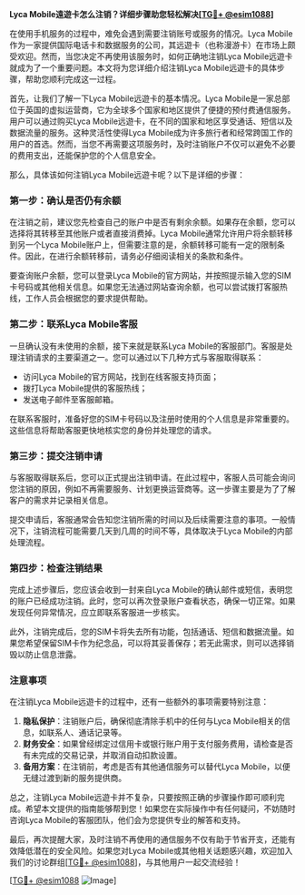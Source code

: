 **Lyca Mobile遠遊卡怎么注销？详细步骤助您轻松解决[[TG💪+ @esim1088](https://t.me/s/esim1088)]**

在使用手机服务的过程中，难免会遇到需要注销账号或服务的情况。Lyca Mobile作为一家提供国际电话卡和数据服务的公司，其远遊卡（也称漫游卡）在市场上颇受欢迎。然而，当您决定不再使用该服务时，如何正确地注销Lyca Mobile远遊卡就成为了一个重要问题。本文将为您详细介绍注销Lyca Mobile远遊卡的具体步骤，帮助您顺利完成这一过程。

首先，让我们了解一下Lyca Mobile远遊卡的基本情况。Lyca Mobile是一家总部位于英国的虚拟运营商，它为全球多个国家和地区提供了便捷的预付费通信服务。用户可以通过购买Lyca Mobile远遊卡，在不同的国家和地区享受通话、短信以及数据流量的服务。这种灵活性使得Lyca Mobile成为许多旅行者和经常跨国工作的用户的首选。然而，当您不再需要这项服务时，及时注销账户不仅可以避免不必要的费用支出，还能保护您的个人信息安全。

那么，具体该如何注销Lyca Mobile远遊卡呢？以下是详细的步骤：

### **第一步：确认是否仍有余额**
在注销之前，建议您先检查自己的账户中是否有剩余余额。如果存在余额，您可以选择将其转移至其他账户或者直接消费掉。Lyca Mobile通常允许用户将余额转移到另一个Lyca Mobile账户上，但需要注意的是，余额转移可能有一定的限制条件。因此，在进行余额转移前，请务必仔细阅读相关的条款和条件。

要查询账户余额，您可以登录Lyca Mobile的官方网站，并按照提示输入您的SIM卡号码或其他相关信息。如果您无法通过网站查询余额，也可以尝试拨打客服热线，工作人员会根据您的要求提供帮助。

### **第二步：联系Lyca Mobile客服**
一旦确认没有未使用的余额，接下来就是联系Lyca Mobile的客服部门。客服是处理注销请求的主要渠道之一。您可以通过以下几种方式与客服取得联系：
- 访问Lyca Mobile的官方网站，找到在线客服支持页面；
- 拨打Lyca Mobile提供的客服热线；
- 发送电子邮件至客服邮箱。

在联系客服时，准备好您的SIM卡号码以及注册时使用的个人信息是非常重要的。这些信息将帮助客服更快地核实您的身份并处理您的请求。

### **第三步：提交注销申请**
与客服取得联系后，您可以正式提出注销申请。在此过程中，客服人员可能会询问您注销的原因，例如不再需要服务、计划更换运营商等。这一步骤主要是为了了解客户的需求并记录相关信息。

提交申请后，客服通常会告知您注销所需的时间以及后续需要注意的事项。一般情况下，注销流程可能需要几天到几周的时间不等，具体取决于Lyca Mobile的内部处理流程。

### **第四步：检查注销结果**
完成上述步骤后，您应该会收到一封来自Lyca Mobile的确认邮件或短信，表明您的账户已经成功注销。此时，您可以再次登录账户查看状态，确保一切正常。如果发现任何异常情况，应立即联系客服进一步核实。

此外，注销完成后，您的SIM卡将失去所有功能，包括通话、短信和数据流量。如果您希望保留SIM卡作为纪念品，可以将其妥善保存；若无此需求，则可以选择销毁以防止信息泄露。

### **注意事项**
在注销Lyca Mobile远遊卡的过程中，还有一些额外的事项需要特别注意：
1. **隐私保护**：注销账户后，确保彻底清除手机中的任何与Lyca Mobile相关的信息，如联系人、通话记录等。
2. **财务安全**：如果曾经绑定过信用卡或银行账户用于支付服务费用，请检查是否有未完成的交易记录，并取消自动扣款设置。
3. **备用方案**：在注销前，考虑是否有其他通信服务可以替代Lyca Mobile，以便无缝过渡到新的服务提供商。

总之，注销Lyca Mobile远遊卡并不复杂，只要按照正确的步骤操作即可顺利完成。希望本文提供的指南能够帮到您！如果您在实际操作中有任何疑问，不妨随时咨询Lyca Mobile的客服团队，他们会为您提供专业的解答和支持。

最后，再次提醒大家，及时注销不再使用的通信服务不仅有助于节省开支，还能有效降低潜在的安全风险。如果您对Lyca Mobile或其他相关话题感兴趣，欢迎加入我们的讨论群组[[TG💪+ @esim1088](https://t.me/s/esim1088)]，与其他用户一起交流经验！

[[TG💪+ @esim1088](https://t.me/s/esim1088) ![Image](https://i.postimg.cc/4NQfJmqS/Snipaste-2025-05-13-00-14-12.png)]